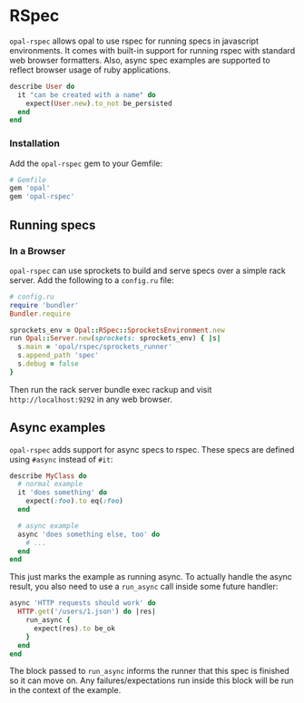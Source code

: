 # RSpec

`opal-rspec` allows opal to use rspec for running specs in javascript
environments. It comes with built-in support for running rspec with
standard web browser formatters. Also, async spec examples
are supported to reflect browser usage of ruby applications.

```ruby
describe User do
  it "can be created with a name" do
    expect(User.new).to_not be_persisted
  end
end
```

### Installation

Add the `opal-rspec` gem to your Gemfile:

```ruby
# Gemfile
gem 'opal'
gem 'opal-rspec'
```

## Running specs

### In a Browser

`opal-rspec` can use sprockets to build and serve specs over a simple rack server. Add the following to a `config.ru` file:

```ruby
# config.ru
require 'bundler'
Bundler.require

sprockets_env = Opal::RSpec::SprocketsEnvironment.new
run Opal::Server.new(sprockets: sprockets_env) { |s|
  s.main = 'opal/rspec/sprockets_runner'
  s.append_path 'spec'
  s.debug = false
}
```

Then run the rack server bundle exec rackup and visit `http://localhost:9292` in any web browser.

## Async examples

`opal-rspec` adds support for async specs to rspec. These specs are defined using
`#async` instead of `#it`:

```ruby
describe MyClass do
  # normal example
  it 'does something' do
    expect(:foo).to eq(:foo)
  end

  # async example
  async 'does something else, too' do
    # ...
  end
end
```

This just marks the example as running async. To actually handle the async result,
you also need to use a `run_async` call inside some future handler:

```ruby
async 'HTTP requests should work' do
  HTTP.get('/users/1.json') do |res|
    run_async {
      expect(res).to be_ok
    }
  end
end
```

The block passed to `run_async` informs the runner that this spec is finished
so it can move on. Any failures/expectations run inside this block will be run
in the context of the example.

